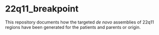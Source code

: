 # 22q11_breakpoint

This repository documents how the targeted *de novo* assemblies of 22q11 regions have been generated for the patients and parents or origin. 
